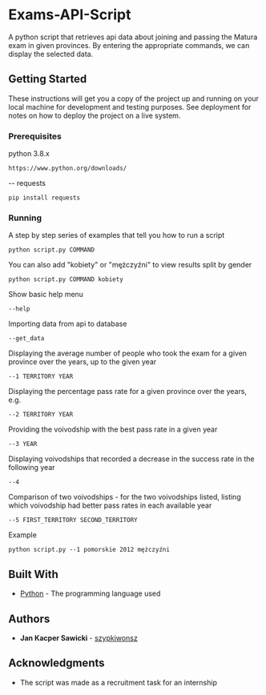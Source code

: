 # Exams-API-Script

A python script that retrieves api data about joining and passing the Matura exam in given provinces. By entering the appropriate commands, we can display the selected data.

## Getting Started

These instructions will get you a copy of the project up and running on your local machine for development and testing purposes. See deployment for notes on how to deploy the project on a live system.

### Prerequisites

python 3.8.x

```
https://www.python.org/downloads/
```
--
requests

```
pip install requests
```

### Running

A step by step series of examples that tell you how to run a script

```
python script.py COMMAND
```

You can also add "kobiety" or "mężczyźni" to view results split by gender

```
python script.py COMMAND kobiety
```

Show basic help menu

```
--help
```

Importing data from api to database

```
--get_data
```

Displaying the average number of people who took the exam for a given province over the years, up to the given year

```
--1 TERRITORY YEAR
```

Displaying the percentage pass rate for a given province over the years, e.g. 

```
--2 TERRITORY YEAR
```

Providing the voivodship with the best pass rate in a given year 

```
--3 YEAR
```

Displaying voivodships that recorded a decrease in the success rate in the following year

```
--4
```

Comparison of two voivodships - for the two voivodships listed, listing which voivodship had better pass rates in each available year

```
--5 FIRST_TERRITORY SECOND_TERRITORY
```

Example

```
python script.py --1 pomorskie 2012 mężczyźni
```

## Built With

* [Python](https://www.python.org/) - The programming language used

## Authors

* **Jan Kacper Sawicki** - [szypkiwonsz](https://github.com/szypkiwonsz)

## Acknowledgments

* The script was made as a recruitment task for an internship
